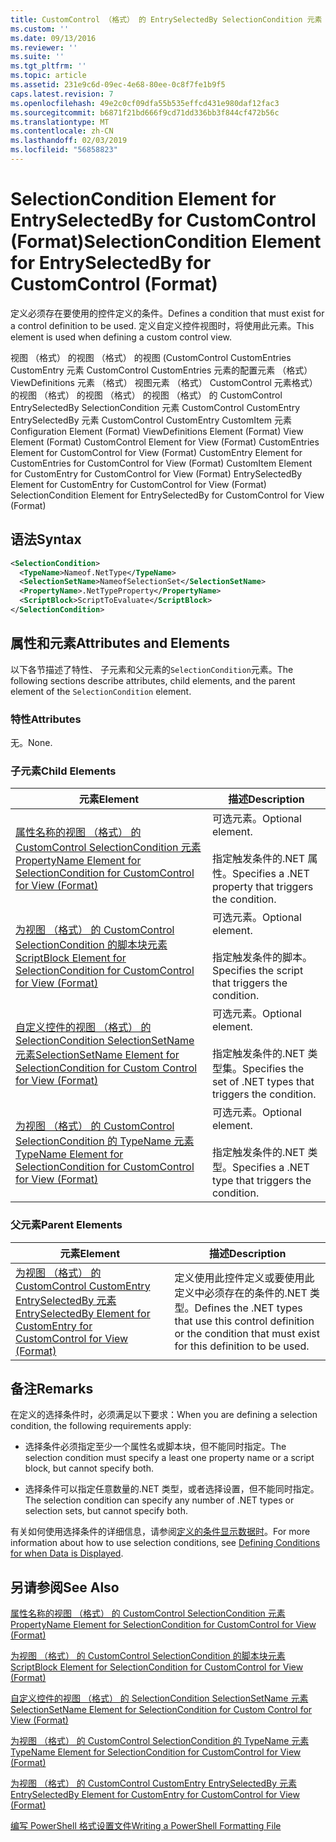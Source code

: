 ```yaml
---
title: CustomControl （格式） 的 EntrySelectedBy SelectionCondition 元素 |Microsoft Docs
ms.custom: ''
ms.date: 09/13/2016
ms.reviewer: ''
ms.suite: ''
ms.tgt_pltfrm: ''
ms.topic: article
ms.assetid: 231e9c6d-09ec-4e68-80ee-0c8f7fe1b9f5
caps.latest.revision: 7
ms.openlocfilehash: 49e2c0cf09dfa55b535effcd431e980daf12fac3
ms.sourcegitcommit: b6871f21bd666f9cd71dd336bb3f844cf472b56c
ms.translationtype: MT
ms.contentlocale: zh-CN
ms.lasthandoff: 02/03/2019
ms.locfileid: "56858823"
---
```

# <a name="selectioncondition-element-for-entryselectedby-for-customcontrol-format"></a><span data-ttu-id="385e6-102">SelectionCondition Element for EntrySelectedBy for CustomControl (Format)</span><span class="sxs-lookup"><span data-stu-id="385e6-102">SelectionCondition Element for EntrySelectedBy for CustomControl (Format)</span></span>

<span data-ttu-id="385e6-103">定义必须存在要使用的控件定义的条件。</span><span class="sxs-lookup"><span data-stu-id="385e6-103">Defines a condition that must exist for a control definition to be used.</span></span> <span data-ttu-id="385e6-104">定义自定义控件视图时，将使用此元素。</span><span class="sxs-lookup"><span data-stu-id="385e6-104">This element is used when defining a custom control view.</span></span>

<span data-ttu-id="385e6-105">视图 （格式） 的视图 （格式） 的视图 (CustomControl CustomEntries CustomEntry 元素 CustomControl CustomEntries 元素的配置元素 （格式） ViewDefinitions 元素 （格式） 视图元素 （格式） CustomControl 元素格式） 的视图 （格式） 的视图 （格式） 的视图 （格式） 的 CustomControl EntrySelectedBy SelectionCondition 元素 CustomControl CustomEntry EntrySelectedBy 元素 CustomControl CustomEntry CustomItem 元素</span><span class="sxs-lookup"><span data-stu-id="385e6-105">Configuration Element (Format) ViewDefinitions Element (Format) View Element (Format) CustomControl Element for View (Format) CustomEntries Element for CustomControl for View (Format) CustomEntry Element for CustomEntries for CustomControl for View (Format) CustomItem Element for CustomEntry for CustomControl for View (Format) EntrySelectedBy Element for CustomEntry for CustomControl for View (Format) SelectionCondition Element for EntrySelectedBy for CustomControl for View (Format)</span></span>

## <a name="syntax"></a><span data-ttu-id="385e6-106">语法</span><span class="sxs-lookup"><span data-stu-id="385e6-106">Syntax</span></span>

```xml
<SelectionCondition>
  <TypeName>Nameof.NetType</TypeName>
  <SelectionSetName>NameofSelectionSet</SelectionSetName>
  <PropertyName>.NetTypeProperty</PropertyName>
  <ScriptBlock>ScriptToEvaluate</ScriptBlock>
</SelectionCondition>
```

## <a name="attributes-and-elements"></a><span data-ttu-id="385e6-107">属性和元素</span><span class="sxs-lookup"><span data-stu-id="385e6-107">Attributes and Elements</span></span>

<span data-ttu-id="385e6-108">以下各节描述了特性、 子元素和父元素的`SelectionCondition`元素。</span><span class="sxs-lookup"><span data-stu-id="385e6-108">The following sections describe attributes, child elements, and the parent element of the `SelectionCondition` element.</span></span>

### <a name="attributes"></a><span data-ttu-id="385e6-109">特性</span><span class="sxs-lookup"><span data-stu-id="385e6-109">Attributes</span></span>

<span data-ttu-id="385e6-110">无。</span><span class="sxs-lookup"><span data-stu-id="385e6-110">None.</span></span>

### <a name="child-elements"></a><span data-ttu-id="385e6-111">子元素</span><span class="sxs-lookup"><span data-stu-id="385e6-111">Child Elements</span></span>

|<span data-ttu-id="385e6-112">元素</span><span class="sxs-lookup"><span data-stu-id="385e6-112">Element</span></span>|<span data-ttu-id="385e6-113">描述</span><span class="sxs-lookup"><span data-stu-id="385e6-113">Description</span></span>|
|-------------|-----------------|
|[<span data-ttu-id="385e6-114">属性名称的视图 （格式） 的 CustomControl SelectionCondition 元素</span><span class="sxs-lookup"><span data-stu-id="385e6-114">PropertyName Element for SelectionCondition for CustomControl for View (Format)</span></span>](./propertyname-element-for-selectioncondition-for-customcontrol-for-view-format.md)|<span data-ttu-id="385e6-115">可选元素。</span><span class="sxs-lookup"><span data-stu-id="385e6-115">Optional element.</span></span><br /><br /> <span data-ttu-id="385e6-116">指定触发条件的.NET 属性。</span><span class="sxs-lookup"><span data-stu-id="385e6-116">Specifies a .NET property that triggers the condition.</span></span>|
|[<span data-ttu-id="385e6-117">为视图 （格式） 的 CustomControl SelectionCondition 的脚本块元素</span><span class="sxs-lookup"><span data-stu-id="385e6-117">ScriptBlock Element for SelectionCondition for CustomControl for View (Format)</span></span>](./scriptblock-element-for-selectioncondition-for-customcontrol-for-view-format.md)|<span data-ttu-id="385e6-118">可选元素。</span><span class="sxs-lookup"><span data-stu-id="385e6-118">Optional element.</span></span><br /><br /> <span data-ttu-id="385e6-119">指定触发条件的脚本。</span><span class="sxs-lookup"><span data-stu-id="385e6-119">Specifies the script that triggers the condition.</span></span>|
|[<span data-ttu-id="385e6-120">自定义控件的视图 （格式） 的 SelectionCondition SelectionSetName 元素</span><span class="sxs-lookup"><span data-stu-id="385e6-120">SelectionSetName Element for SelectionCondition for Custom Control for View (Format)</span></span>](./selectionsetname-element-for-selectioncondition-for-customcontrol-for-view-format.md)|<span data-ttu-id="385e6-121">可选元素。</span><span class="sxs-lookup"><span data-stu-id="385e6-121">Optional element.</span></span><br /><br /> <span data-ttu-id="385e6-122">指定触发条件的.NET 类型集。</span><span class="sxs-lookup"><span data-stu-id="385e6-122">Specifies the set of .NET types that triggers the condition.</span></span>|
|[<span data-ttu-id="385e6-123">为视图 （格式） 的 CustomControl SelectionCondition 的 TypeName 元素</span><span class="sxs-lookup"><span data-stu-id="385e6-123">TypeName Element for SelectionCondition for CustomControl for View  (Format)</span></span>](./typename-element-for-selectioncondition-for-customcontrol-for-view-format.md)|<span data-ttu-id="385e6-124">可选元素。</span><span class="sxs-lookup"><span data-stu-id="385e6-124">Optional element.</span></span><br /><br /> <span data-ttu-id="385e6-125">指定触发条件的.NET 类型。</span><span class="sxs-lookup"><span data-stu-id="385e6-125">Specifies a .NET type that triggers the condition.</span></span>|

### <a name="parent-elements"></a><span data-ttu-id="385e6-126">父元素</span><span class="sxs-lookup"><span data-stu-id="385e6-126">Parent Elements</span></span>

|<span data-ttu-id="385e6-127">元素</span><span class="sxs-lookup"><span data-stu-id="385e6-127">Element</span></span>|<span data-ttu-id="385e6-128">描述</span><span class="sxs-lookup"><span data-stu-id="385e6-128">Description</span></span>|
|-------------|-----------------|
|[<span data-ttu-id="385e6-129">为视图 （格式） 的 CustomControl CustomEntry EntrySelectedBy 元素</span><span class="sxs-lookup"><span data-stu-id="385e6-129">EntrySelectedBy Element for CustomEntry for CustomControl for View (Format)</span></span>](./entryselectedby-element-for-customentry-for-customcontrol-for-view-format.md)|<span data-ttu-id="385e6-130">定义使用此控件定义或要使用此定义中必须存在的条件的.NET 类型。</span><span class="sxs-lookup"><span data-stu-id="385e6-130">Defines the .NET types that use this control definition or the condition that must exist for this definition to be used.</span></span>|

## <a name="remarks"></a><span data-ttu-id="385e6-131">备注</span><span class="sxs-lookup"><span data-stu-id="385e6-131">Remarks</span></span>

<span data-ttu-id="385e6-132">在定义的选择条件时，必须满足以下要求：</span><span class="sxs-lookup"><span data-stu-id="385e6-132">When you are defining a selection condition, the following requirements apply:</span></span>

- <span data-ttu-id="385e6-133">选择条件必须指定至少一个属性名或脚本块，但不能同时指定。</span><span class="sxs-lookup"><span data-stu-id="385e6-133">The selection condition must specify a least one property name or a script block, but cannot specify both.</span></span>

- <span data-ttu-id="385e6-134">选择条件可以指定任意数量的.NET 类型，或者选择设置，但不能同时指定。</span><span class="sxs-lookup"><span data-stu-id="385e6-134">The selection condition can specify any number of .NET types or selection sets, but cannot specify both.</span></span>

<span data-ttu-id="385e6-135">有关如何使用选择条件的详细信息，请参阅[定义的条件显示数据时](./defining-conditions-for-displaying-data.md)。</span><span class="sxs-lookup"><span data-stu-id="385e6-135">For more information about how to use selection conditions, see [Defining Conditions for when Data is Displayed](./defining-conditions-for-displaying-data.md).</span></span>

## <a name="see-also"></a><span data-ttu-id="385e6-136">另请参阅</span><span class="sxs-lookup"><span data-stu-id="385e6-136">See Also</span></span>

[<span data-ttu-id="385e6-137">属性名称的视图 （格式） 的 CustomControl SelectionCondition 元素</span><span class="sxs-lookup"><span data-stu-id="385e6-137">PropertyName Element for SelectionCondition for CustomControl for View (Format)</span></span>](./propertyname-element-for-selectioncondition-for-customcontrol-for-view-format.md)

[<span data-ttu-id="385e6-138">为视图 （格式） 的 CustomControl SelectionCondition 的脚本块元素</span><span class="sxs-lookup"><span data-stu-id="385e6-138">ScriptBlock Element for SelectionCondition for CustomControl for View (Format)</span></span>](./scriptblock-element-for-selectioncondition-for-customcontrol-for-view-format.md)

[<span data-ttu-id="385e6-139">自定义控件的视图 （格式） 的 SelectionCondition SelectionSetName 元素</span><span class="sxs-lookup"><span data-stu-id="385e6-139">SelectionSetName Element for SelectionCondition for Custom Control for View (Format)</span></span>](./selectionsetname-element-for-selectioncondition-for-customcontrol-for-view-format.md)

[<span data-ttu-id="385e6-140">为视图 （格式） 的 CustomControl SelectionCondition 的 TypeName 元素</span><span class="sxs-lookup"><span data-stu-id="385e6-140">TypeName Element for SelectionCondition for CustomControl for View  (Format)</span></span>](./typename-element-for-selectioncondition-for-customcontrol-for-view-format.md)

[<span data-ttu-id="385e6-141">为视图 （格式） 的 CustomControl CustomEntry EntrySelectedBy 元素</span><span class="sxs-lookup"><span data-stu-id="385e6-141">EntrySelectedBy Element for CustomEntry for CustomControl for View (Format)</span></span>](./entryselectedby-element-for-customentry-for-customcontrol-for-view-format.md)

[<span data-ttu-id="385e6-142">编写 PowerShell 格式设置文件</span><span class="sxs-lookup"><span data-stu-id="385e6-142">Writing a PowerShell Formatting File</span></span>](./writing-a-powershell-formatting-file.md)
